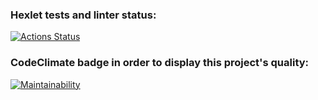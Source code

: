 ### Hexlet tests and linter status:

[![Actions Status](https://github.com/karinatimm/frontend-project-11/actions/workflows/hexlet-check.yml/badge.svg)](https://github.com/karinatimm/frontend-project-11/actions)

### CodeClimate badge in order to display this project's quality:

[![Maintainability](https://api.codeclimate.com/v1/badges/5008988e470b6d860762/maintainability)](https://codeclimate.com/github/karinatimm/frontend-project-11/maintainability)
